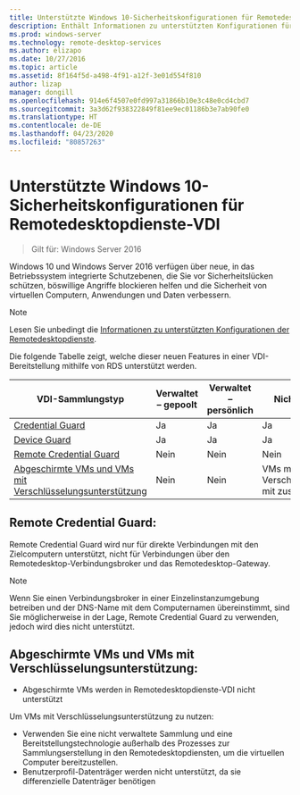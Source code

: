 ```yaml
---
title: Unterstützte Windows 10-Sicherheitskonfigurationen für Remotedesktopdienste-VDI
description: Enthält Informationen zu unterstützten Konfigurationen für Windows 10-VDI mit RDS in Windows Server 2016.
ms.prod: windows-server
ms.technology: remote-desktop-services
ms.author: elizapo
ms.date: 10/27/2016
ms.topic: article
ms.assetid: 8f164f5d-a498-4f91-a12f-3e01d554f810
author: lizap
manager: dongill
ms.openlocfilehash: 914e6f4507e0fd997a31866b10e3c48e0cd4cbd7
ms.sourcegitcommit: 3a3d62f938322849f81ee9ec01186b3e7ab90fe0
ms.translationtype: HT
ms.contentlocale: de-DE
ms.lasthandoff: 04/23/2020
ms.locfileid: "80857263"
---
```

# <a name="supported-windows-10-security-configurations-for-remote-desktop-services-vdi"></a>Unterstützte Windows 10-Sicherheitskonfigurationen für Remotedesktopdienste-VDI

> Gilt für: Windows Server 2016

Windows 10 und Windows Server 2016 verfügen über neue, in das Betriebssystem integrierte Schutzebenen, die Sie vor Sicherheitslücken schützen, böswillige Angriffe blockieren helfen und die Sicherheit von virtuellen Computern, Anwendungen und Daten verbessern.

> [!NOTE]
> Lesen Sie unbedingt die [Informationen zu unterstützten Konfigurationen der Remotedesktopdienste](rds-supported-config.md).

Die folgende Tabelle zeigt, welche dieser neuen Features in einer VDI-Bereitstellung mithilfe von RDS unterstützt werden.

|  VDI-Sammlungstyp               |  Verwaltet – gepoolt |  Verwaltet – persönlich |  Nicht verwaltet – gepoolt                                     |  Nicht verwaltet – persönlich                                    |
|-------------------------------------|------------------|--------------------|--------------------------------------------------------|--------------------------------------------------------|
| [Credential Guard](https://technet.microsoft.com/itpro/windows/keep-secure/credential-guard)                    | Ja              | Ja                | Ja                                                    | Ja                                                    |
| [Device Guard](https://technet.microsoft.com/itpro/windows/keep-secure/device-guard-deployment-guide)                        | Ja              | Ja                | Ja                                                    | Ja                                                    |
| [Remote Credential Guard](https://technet.microsoft.com/itpro/windows/keep-secure/remote-credential-guard)             | Nein               | Nein                 | Nein                                                     | Nein                                                     |
| [Abgeschirmte VMs und VMs mit Verschlüsselungsunterstützung](../../security/guarded-fabric-shielded-vm/guarded-fabric-and-shielded-vms.md) | Nein               | Nein                 | VMs mit Verschlüsselungsunterstützung mit zusätzlicher Konfiguration | VMs mit Verschlüsselungsunterstützung mit zusätzlicher Konfiguration |

## <a name="remote-credential-guard"></a>Remote Credential Guard:

Remote Credential Guard wird nur für direkte Verbindungen mit den Zielcomputern unterstützt, nicht für Verbindungen über den Remotedesktop-Verbindungsbroker und das Remotedesktop-Gateway.
> [!NOTE]
> Wenn Sie einen Verbindungsbroker in einer Einzelinstanzumgebung betreiben und der DNS-Name mit dem Computernamen übereinstimmt, sind Sie möglicherweise in der Lage, Remote Credential Guard zu verwenden, jedoch wird dies nicht unterstützt.

## <a name="shielded-vms-and-encryption-supported-vms"></a>Abgeschirmte VMs und VMs mit Verschlüsselungsunterstützung: 

- Abgeschirmte VMs werden in Remotedesktopdienste-VDI nicht unterstützt 

Um VMs mit Verschlüsselungsunterstützung zu nutzen:
- Verwenden Sie eine nicht verwaltete Sammlung und eine Bereitstellungstechnologie außerhalb des Prozesses zur Sammlungserstellung in den Remotedesktopdiensten, um die virtuellen Computer bereitzustellen. 
- Benutzerprofil-Datenträger werden nicht unterstützt, da sie differenzielle Datenträger benötigen 

